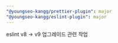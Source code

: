 ```yaml
---
"@youngseo-kangg/prettier-plugin": major
"@youngseo-kangg/eslint-plugin": major
---
```


eslint v8 -> v9 업그레이드 관련 작업
